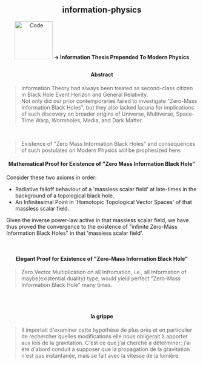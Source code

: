 <h2 align="center">information-physics</h2>

<p align="center">
    <img alt="Code" src="https://raw.githubusercontent.com/post-programming/post-programming/master/website/static/img/icon.png" 
      height="100" />
    <b> -> Information Thesis Prepended To Modern Physics </b>
</p>

<h2></h2>
<h2></h2>



<h4 align="center"> Abstract </h4>

> Information Theory had always been treated as second-class citizen in Black Hole Event Horizon and General Relativity. <br/>
> Not only did our prior contemporaries failed to investigate "Zero-Mass Information Black Holes", but they also lacked lacuna for implications of such discovery on broader origins of Universe, Multiverse, Space-Time Warp, Wormholes, Media, and Dark Matter. 

<br/>

> Existence of "Zero Mass Information Black Holes" and consequences of such postulates on Modern Physics will be prophesized here. 



<h4 align="center"> Mathematical Proof for Existence of "Zero Mass Information Black Hole" </h4>

Consider these two axioms in order:
* Radiative falloff behaviour of a 'massless scalar field' at late-times in the background of a topological black hole.
* An Infinitesimal Point in 'Homotopic Topological Vector Spaces' of that massless scalar field.

Given the inverse power-law active in that massless scalar field, we have thus proved the convergence to the existence of "infinite Zero-Mass Information Black Holes" in that 'massless scalar field'.


<br/>
<h4 align="center"> Elegant Proof for Existence of "Zero-Mass Information Black Hole" </h4>

> Zero Vector Multiplication on all Infromation, i.e., all Information of maybe(existential duality) type, would yield perfect "Zero-Mass Information Black Hole" many times.

<h2></h2>



<br/>
<h4 align="center"> la grippe </h4>

> Il importait d'examiner cette hypothèse de plus près et en particulier de rechercher quelles modifications elle nous obligerait à apporter aux lois de la gravitation. C'est ce que j'ai cherché à déterminer; j'ai été d'abord conduit à supposer que la propagation de la gravitation n'est pas instantanée, mais se fait avec la vitesse de la lumière.

